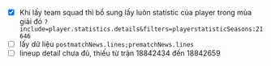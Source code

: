 - [x] Khi lấy team squad thì bổ sung lấy luôn statistic của player trong mùa giải đó `?include=player.statistics.details&filters=playerstatisticSeasons:21646`
- [ ] lấy dữ liệu `postmatchNews.lines;prematchNews.lines`
- [ ] lineup detail chưa đủ, thiếu từ trận 18842434 đến 18842659
<!--stackedit_data:
eyJoaXN0b3J5IjpbMzYzMjg0MDIwLDEzMTczNzM4OTEsMTg5MD
E5OTA0OSwxMjE5NjQ0Mjk5LDE3MzQwNjI1ODgsNTM0NjAzMTk3
LDE2Mjk2MzExNDddfQ==
-->